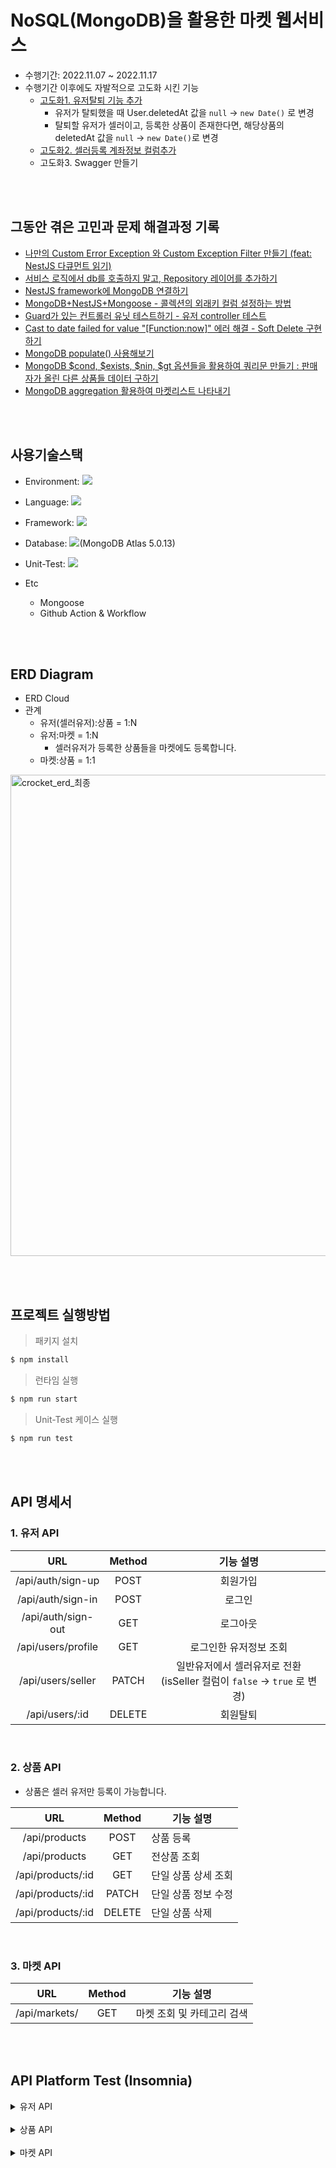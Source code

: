 # NoSQL(MongoDB)을 활용한 마켓 웹서비스

- 수행기간: 2022.11.07 ~ 2022.11.17
- 수행기간 이후에도 자발적으로 고도화 시킨 기능
  - [고도화1. 유저탈퇴 기능 추가 ](https://github.com/loveAlakazam/4_MarketService/issues/15)
    - 유저가 탈퇴했을 때 User.deletedAt 값을 `null` -> `new Date()` 로 변경
    - 탈퇴할 유저가 셀러이고, 등록한 상품이 존재한다면, 해당상품의 deletedAt 값을 `null` -> `new Date()`로 변경
  - [고도화2. 셀러등록 계좌정보 컬럼추가](https://github.com/loveAlakazam/4_MarketService/issues/11)
  - 고도화3. Swagger 만들기

<br><br>

## 그동안 겪은 고민과 문제 해결과정 기록

- [나만의 Custom Error Exception 와 Custom Exception Filter 만들기 (feat: NestJS 다큐먼트 읽기)](https://ek12mv2.tistory.com/331)
- [서비스 로직에서 db를 호출하지 말고, Repository 레이어를 추가하기 ](https://ek12mv2.tistory.com/339)
- [NestJS framework에 MongoDB 연결하기](https://ek12mv2.tistory.com/333)
- [MongoDB+NestJS+Mongoose - 콜렉션의 외래키 컬럼 설정하는 방법](https://ek12mv2.tistory.com/336)
- [Guard가 있는 컨트롤러 유닛 테스트하기 - 유저 controller 테스트](https://ek12mv2.tistory.com/343)
- [Cast to date failed for value "[Function:now]" 에러 해결 - Soft Delete 구현하기](https://ek12mv2.tistory.com/344)
- [MongoDB populate() 사용해보기](https://ek12mv2.tistory.com/345)
- [MongoDB $cond, $exists, $nin, $gt 옵션들을 활용하여 쿼리문 만들기 : 판매자가 올린 다른 상품들 데이터 구하기 ](https://ek12mv2.tistory.com/347)
- [MongoDB aggregation 활용하여 마켓리스트 나타내기](https://ek12mv2.tistory.com/348)

<br><br>

## 사용기술스택

- Environment: <img src="https://img.shields.io/badge/Node.js-339933?style=for-the-badge&logo=Node.js&logoColor=white">

- Language: <img src="https://img.shields.io/badge/TypeScript-3178C6?style=for-the-badge&logo=TypeScript&logoColor=white">
- Framework: <img src="https://img.shields.io/badge/NestJS-E0234E?style=for-the-badge&logo=NestJS&logoColor=white">
- Database: <img src="https://img.shields.io/badge/MongoDB-47A248?style=for-the-badge&logo=MongoDB&logoColor=white">(MongoDB Atlas 5.0.13)
- Unit-Test: <img src="https://img.shields.io/badge/Jest-C21325?style=for-the-badge&logo=Jest&logoColor=white">
- Etc
  - Mongoose
  - Github Action & Workflow

<br><br>

## ERD Diagram

- ERD Cloud
- 관계
  - 유저(셀러유저):상품 = 1:N
  - 유저:마켓 = 1:N
    - 셀러유저가 등록한 상품들을 마켓에도 등록합니다.
  - 마켓:상품 = 1:1

<img width="770" alt="crocket_erd_최종" src="https://user-images.githubusercontent.com/36457434/203004500-ad751ab1-a6bb-467a-91f8-4857e2e92fb0.png">

<br><br>

## 프로젝트 실행방법

> 패키지 설치

```bash
$ npm install
```

> 런타임 실행

```bash
$ npm run start
```

> Unit-Test 케이스 실행

```bash
$ npm run test
```

<br><br>

## API 명세서

### 1. 유저 API

|        URL         | Method |                                기능 설명                                 |
| :----------------: | :----: | :----------------------------------------------------------------------: |
| /api/auth/sign-up  |  POST  |                                 회원가입                                 |
| /api/auth/sign-in  |  POST  |                                  로그인                                  |
| /api/auth/sign-out |  GET   |                                 로그아웃                                 |
| /api/users/profile |  GET   |                          로그인한 유저정보 조회                          |
| /api/users/seller  | PATCH  | 일반유저에서 셀러유저로 전환 (isSeller 컬럼이 `false` -> `true` 로 변경) |
|   /api/users/:id   | DELETE |                                 회원탈퇴                                 |

<br>

### 2. 상품 API

- 상품은 셀러 유저만 등록이 가능합니다.

|        URL        | Method | 기능 설명           |
| :---------------: | :----: | ------------------- |
|   /api/products   |  POST  | 상품 등록           |
|   /api/products   |  GET   | 전상품 조회         |
| /api/products/:id |  GET   | 단일 상품 상세 조회 |
| /api/products/:id | PATCH  | 단일 상품 정보 수정 |
| /api/products/:id | DELETE | 단일 상품 삭제      |

<br>

### 3. 마켓 API

|      URL      | Method | 기능 설명                  |
| :-----------: | :----: | -------------------------- |
| /api/markets/ |  GET   | 마켓 조회 및 카테고리 검색 |

<br><br>

## API Platform Test (Insomnia)

<details>
<summary>유저 API</summary>

### 1. 회원가입

> 회원가입을 한 유저의 등급은 '일반' 등급으로 초기화합니다.
>
> 회원가입 완료하면 바로 로그인이 진행되지 않습니다.
>
> 셀러회원은 셀러등록 api를 요청해야합니다.

- URL : `localhost:3000/api/auth/sign-up`

- Request

```json
{
  "email": "giseok6@bankb.io",
  "password": "bank2Brothers@",
  "name": "이기석",
  "phoneNumber": "010-1666-2222"
}
```

- Response: 201 Created

<br>

> 이미 가입한 회원의 이메일(`busybe_3@bankb.io`)로 회원가입할 때는 400 Bad Request 에러를 리턴합니다.

- Request

```json
{
  "email": "busybe_3@bankb.io",
  "password": "bank11Brothers@",
  "name": "비지비1-4",
  "phoneNumber": "010-1666-2222"
}
```

- Response : 400 Bad Request

```json
{
  "statusCode": 400,
  "timestamp": "2022-11-21T12:17:31.551Z",
  "path": "/api/auth/sign-up",
  "message": {
    "code": 400,
    "message": "이미 존재하는 사용자 입니다."
  }
}
```

<br><br>

### 2. 로그인

- URL: `localhost:3000/api/auth/sign-in`

- Request

```json
{
  "email": "giseok4@bankb.io",
  "password": "bank2Brothers@"
}
```

- Response: 201 Created

<br>

### 3. 회원탈퇴

- 로그인 이후에 회원탈퇴 요청을 할 수 있습니다.
- 탈퇴처리가 완료되면, 탈퇴요청한 유저정보를 리턴합니다.

> 3-1. 일반유저 탈퇴

- URL: `localhost:3000/api/users/`

- Response: 200 OK

```json
{
  "deletedAt": null,
  "_id": "6370d5b98c9fb143211cc2a6",
  "name": "이기석",
  "email": "giseok4@bankb.io",
  "password": "$2b$10$l2dqFeN8X50S36uZV8psYO.UhaF57hKzxP6mx9rC0E5lzj4lcSjia",
  "phoneNumber": "010-1666-2222",
  "isSeller": false,
  "sellerNickname": null,
  "createdAt": "2022-11-13T11:32:09.958Z",
  "__v": 0
}
```

<br>

> 이후 다시 로그인을 요청하면 로그인이 불가합니다.

- URL: `localhost:3000/api/auth/sign-in`

- Request

```json
{
  "email": "giseok4@bankb.io",
  "password": "bank2Brothers@"
}
```

- Response: 400 Bad Request

```json
{
  "statusCode": 400,
  "timestamp": "2022-11-19T19:07:38.577Z",
  "path": "/api/auth/sign-in",
  "message": {
    "statusCode": 400,
    "message": "유저가 존재하지 않습니다.",
    "error": "Bad Request"
  }
}
```

<br><br>

### 4-1. 셀러등록 (ver.1)

> 일반유저로 로그인 이후에 셀러등록을 요청합니다.

- URL : `localhost:3000/api/users/seller`

- Request

```json
{
  "sellerNickname": "셀러 비지비4"
}
```

- Response : 200 OK

<br>

> 셀러유저로 로그인 이후에 요청하면 403 에러가 나옵니다.
> 비회원으로 셀려등록 api를 요청하면 403 에러가 나옵니다.

- Response : 403 Forbidden

```json
{
  "statusCode": 403,
  "timestamp": "2022-11-12T15:10:35.744Z",
  "path": "/api/users/seller",
  "message": {
    "statusCode": 403,
    "message": "Forbidden resource",
    "error": "Forbidden"
  }
}
```

<br>

### 4-2. 셀러등록 (ver.2)

> 셀러닉네임(sellerNickname), 예금주명(accountName), 은행명(accountBank), 계좌번호(accountNumber) 모두 필수로 입력해야됩니다.

- Request

```json
{
  "sellerNickname": "기스깅깅깅",
  "accountName": "이기석",
  "accountBank": "토스뱅크",
  "accountNumber": "1234-5678-5432"
}
```

- Response : 200 OK

<br>

### 5. 로그아웃

> 현재 로그인된 세션을 제거합니다.

- URL: `http://localhost:3000/api/auth/sign-out`
- Response : 200 OK

</details>

<br>

<details>
<summary>상품 API</summary>

### 1-1. 상품등록 1

- URL : `http://localhost:3000/api/products`

- Request

```json
{
  "name": "상품등록테스트",
  "category": "식품",
  "price": 5500,
  "closeDate": "2022-12-15",
  "description": "상품등록 테스트데이터",
  "buyCountry": "대한민국"
}
```

- Response : 201 Created

```json
{
  "user": "637113524a01e69f6ddf2201",
  "name": "상품등록테스트",
  "buyCountry": "대한민국",
  "buyLocation": null,
  "category": "식품",
  "price": 5500,
  "description": "상품등록 테스트데이터",
  "closeDate": "2022-12-15T00:00:00.000Z",
  "createdAt": "2022-11-13T16:47:42.121Z",
  "deletedAt": null,
  "_id": "6371207d921da6e270b655e7",
  "__v": 0
}
```

<br>

### 1-2. 상품등록 2

- Request

```json
{
  "name": "초코칩 쿠키",
  "category": "식품",
  "price": 3500,
  "description": "상품등록 테스트데이터",
  "buyCountry": "대한민국",
  "buyLocation": "대구",
  "closeDate": "2022-12-31"
}
```

- Response : 201 Created

```json
{
  "user": "636b835c84d6972931416310",
  "name": "초코칩 쿠키",
  "buyCountry": "대한민국",
  "buyLocation": "대구",
  "category": "식품",
  "price": 3500,
  "description": "상품등록 테스트데이터",
  "closeDate": "2022-12-31T00:00:00.000Z",
  "createdAt": "2022-11-19T16:21:28.605Z",
  "deletedAt": null,
  "_id": "637902c3053344cbeff20f6a",
  "__v": 0
}
```

<br>

### 2. 상품수정

- URL : `localhost:3000/api/products/637113fe4a01e69f6ddf220a`

- Request

```json
{
  "buyCountry": "대한민국",
  "buyLocation": "대구",
  "name": "로제떡볶이",
  "description": "기스깅 테스트 상품수정 테스트",
  "closeDate": null
}
```

- Response : 200 OK

<br><br>

### 3. 상품삭제

- URL : `localhost:3000/api/products/6371207d921da6e270b655e7`

- Response : 200 OK

<br><br>

### 4-1. 상품 상세조회

- URL : `http://localhost:3000/api/products/63711974edd439858c0801c1`

- Response

  - 필드 설명
    - info: 조회하려는 상품 정보: 상품 id 가 `63711974edd439858c0801c1`인 상품 정보
    - seller: 현재 상품을 등록한 셀러정보
    - others: 셀러가 등록한 다른 상품정보

```json
{
  "info": {
    "_id": "63711974edd439858c0801c1",
    "name": "떡볶이",
    "buyCountry": "대한민국",
    "buyLocation": null,
    "category": "식품",
    "price": 3500,
    "description": "상품등록 테스트데이터",
    "closeDate": null,
    "createdAt": "2022-11-13T16:20:15.946Z"
  },
  "seller": {
    "_id": "637113524a01e69f6ddf2201",
    "name": "이기석",
    "email": "giseok6@bankb.io",
    "phoneNumber": "010-1666-2222",
    "isSeller": true,
    "sellerNickname": "셀러 이기석"
  },
  "others": [
    {
      "_id": "637113fe4a01e69f6ddf220a",
      "user": "637113524a01e69f6ddf2201",
      "name": "로제떡볶이",
      "buyCountry": "대한민국",
      "buyLocation": "대구",
      "category": "식품",
      "price": 3500,
      "description": "기스깅 테스트 상품수정 테스트",
      "closeDate": null,
      "createdAt": "2022-11-13T15:54:53.828Z",
      "deletedAt": null,
      "__v": 0
    }
  ]
}
```

<br>

### 4-2. 상품 상세정보 조회 (ver.2)

> 셀러 등록 고도화 이후 - 셀러의 정보(seller)에 셀러의 계좌정보(은행/예금주명/계좌번호) 도 추가
>
> > seller.accountName, seller.accountBank, seller.accountNumber 추가완료

- URL: `localhost:3000/api/products/637b7ee2be3f07450d7c752d`

- Response

```json
{
  "info": {
    "_id": "637b7ee2be3f07450d7c752d",
    "name": "마시멜로우 쿠키",
    "buyCountry": "대한민국",
    "buyLocation": "대구",
    "category": "식품",
    "price": 3500,
    "description": "상품등록 테스트데이터",
    "closeDate": "2022-12-31T00:00:00.000Z",
    "createdAt": "2022-11-21T13:35:18.270Z"
  },
  "seller": {
    "_id": "6370afcd636b64745342113c",
    "name": "이기석3",
    "email": "giseok3@bankb.io",
    "phoneNumber": "010-1666-2222",
    "isSeller": true,
    "sellerNickname": "기스깅깅깅",
    "accountName": "이기석",
    "accountBank": "토스뱅크",
    "accountNumber": "1234-5678-5432"
  },
  "others": [
    {
      "_id": "637b7ed4be3f07450d7c7528",
      "user": "6370afcd636b64745342113c",
      "name": "오레오 쿠키",
      "buyCountry": "대한민국",
      "buyLocation": "대구",
      "category": "식품",
      "price": 3500,
      "description": "상품등록 테스트데이터",
      "closeDate": "2022-12-31T00:00:00.000Z",
      "createdAt": "2022-11-21T13:35:18.270Z",
      "deletedAt": null,
      "__v": 0
    }
  ]
}
```

<br><br>

### 5. 전체 상품조회

- URL : `http://localhost:3000/api/products`

- Response

```json
[
  {
    "info": {
      "_id": "6370b031271d61db9e798969",
      "name": "black padding",
      "buyCountry": "이탈리아",
      "buyLocation": null,
      "category": "의류",
      "price": 155000,
      "description": "테스트데이터 저희 뱅크투브라더스가 입고 배틀했던 블랙패딩을 판매합니다!",
      "closeDate": "2022-12-01T00:00:00.000Z",
      "createdAt": "2022-11-13T08:52:01.003Z"
    },
    "seller": {
      "_id": "636b85f635551795415e29fc",
      "name": "제이락",
      "email": "jayrak@gmail.com",
      "phoneNumber": "010-1132-2222",
      "isSeller": true,
      "sellerNickname": null
    }
  },
  {
    "info": {
      "_id": "6370b1de385da56594cde414",
      "name": "black padding",
      "buyCountry": "이탈리아",
      "buyLocation": null,
      "category": "의류",
      "price": 155000,
      "description": "테스트데이터 저희 뱅크투브라더스가 입고 배틀했던 블랙패딩을 판매합니다!",
      "closeDate": "2022-12-01T00:00:00.000Z",
      "createdAt": "2022-11-13T08:59:10.813Z"
    },
    "seller": {
      "_id": "636b85f635551795415e29fc",
      "name": "제이락",
      "email": "jayrak@gmail.com",
      "phoneNumber": "010-1132-2222",
      "isSeller": true,
      "sellerNickname": null
    }
  },
  {
    "info": {
      "_id": "6370b3a6dfdde3be63cb2916",
      "name": "black padding",
      "buyCountry": "이탈리아",
      "buyLocation": null,
      "category": "의류",
      "price": 155000,
      "description": "테스트데이터 저희 뱅크투브라더스가 입고 배틀했던 블랙패딩을 판매합니다!",
      "closeDate": "2022-12-11T00:00:00.000Z",
      "createdAt": "2022-11-13T09:06:46.932Z"
    },
    "seller": {
      "_id": "636b835c84d6972931416310",
      "name": "기스깅",
      "email": "hello2@gmail.com",
      "phoneNumber": "010-1111-2222",
      "isSeller": true,
      "sellerNickname": null
    }
  },
  {
    "info": {
      "_id": "6370b3b8dfdde3be63cb291b",
      "name": "black padding",
      "buyCountry": "이탈리아",
      "buyLocation": null,
      "category": "의류",
      "price": 155000,
      "description": "테스트데이터 저희 뱅크투브라더스가 입고 배틀했던 블랙패딩을 판매합니다!",
      "closeDate": "2022-12-31T00:00:00.000Z",
      "createdAt": "2022-11-13T09:07:04.777Z"
    },
    "seller": {
      "_id": "636b835c84d6972931416310",
      "name": "기스깅",
      "email": "hello2@gmail.com",
      "phoneNumber": "010-1111-2222",
      "isSeller": true,
      "sellerNickname": null
    }
  },
  {
    "info": {
      "_id": "6370b3f0dfdde3be63cb2921",
      "name": "black padding",
      "buyCountry": "대한민국",
      "buyLocation": "서울",
      "category": "의류",
      "price": 75000,
      "description": "셀러 상품수정 테스트",
      "closeDate": null,
      "createdAt": "2022-11-13T09:08:00.918Z"
    },
    "seller": {
      "_id": "636b85f635551795415e29fc",
      "name": "제이락",
      "email": "jayrak@gmail.com",
      "phoneNumber": "010-1132-2222",
      "isSeller": true,
      "sellerNickname": null
    }
  },
  {
    "info": {
      "_id": "6370cc9c14c18963012915c4",
      "name": "무지개 스웨터",
      "buyCountry": "지역상관없음",
      "buyLocation": null,
      "category": "의류",
      "price": 15000,
      "description": "테스트데이터",
      "closeDate": null,
      "createdAt": "2022-11-13T10:53:16.704Z"
    },
    "seller": {
      "_id": "636b85f635551795415e29fc",
      "name": "제이락",
      "email": "jayrak@gmail.com",
      "phoneNumber": "010-1132-2222",
      "isSeller": true,
      "sellerNickname": null
    }
  },
  {
    "info": {
      "_id": "6370cfca01bc3ccc74f12d24",
      "name": "상품등록테스트",
      "buyCountry": "대한민국",
      "buyLocation": null,
      "category": "식품",
      "price": 5500,
      "description": "상품등록 테스트데이터",
      "closeDate": "2022-12-15T00:00:00.000Z",
      "createdAt": "2022-11-13T11:06:50.129Z"
    },
    "seller": {
      "_id": "636b8e4e22a0a3e2c177cb16",
      "name": "비지비2",
      "email": "busybe2@gmail.com",
      "phoneNumber": "010-1133-2222",
      "isSeller": true,
      "sellerNickname": null
    }
  },
  {
    "info": {
      "_id": "6371100a3446abd106429328",
      "name": "무지개 스웨터",
      "buyCountry": "지역상관없음",
      "buyLocation": null,
      "category": "의류",
      "price": 15000,
      "description": "테스트데이터",
      "closeDate": null,
      "createdAt": "2022-11-13T15:40:48.903Z"
    },
    "seller": {
      "_id": "6370d8757e885a82cf8df8d0",
      "name": "비지비1-2",
      "email": "busybe_2@bankb.io",
      "phoneNumber": "010-1666-2222",
      "isSeller": true,
      "sellerNickname": "셀러_비지비1"
    }
  },
  {
    "info": {
      "_id": "637113fe4a01e69f6ddf220a",
      "name": "로제떡볶이",
      "buyCountry": "대한민국",
      "buyLocation": "대구",
      "category": "식품",
      "price": 3500,
      "description": "기스깅 테스트 상품수정 테스트",
      "closeDate": null,
      "createdAt": "2022-11-13T15:54:53.828Z"
    },
    "seller": {
      "_id": "637113524a01e69f6ddf2201",
      "name": "이기석",
      "email": "giseok6@bankb.io",
      "phoneNumber": "010-1666-2222",
      "isSeller": true,
      "sellerNickname": "셀러 이기석"
    }
  },
  {
    "info": {
      "_id": "63711974edd439858c0801c1",
      "name": "떡볶이",
      "buyCountry": "대한민국",
      "buyLocation": null,
      "category": "식품",
      "price": 3500,
      "description": "상품등록 테스트데이터",
      "closeDate": null,
      "createdAt": "2022-11-13T16:20:15.946Z"
    },
    "seller": {
      "_id": "637113524a01e69f6ddf2201",
      "name": "이기석",
      "email": "giseok6@bankb.io",
      "phoneNumber": "010-1666-2222",
      "isSeller": true,
      "sellerNickname": "셀러 이기석"
    }
  }
]
```

</details>

<br>

<details>
<summary>마켓 API</summary>

### 1. 마켓조회

- URL : `http://localhost:3000/api/markets?page=1&name=black`

- Response

```json
[
  {
    "_id": "6370b3f0dfdde3be63cb2923",
    "seller": [
      {
        "_id": "636b85f635551795415e29fc",
        "name": "제이락"
      }
    ],
    "product": [
      {
        "_id": "6370b3f0dfdde3be63cb2921",
        "user": "636b85f635551795415e29fc",
        "name": "black padding",
        "buyCountry": "대한민국",
        "category": "의류",
        "price": 75000,
        "description": "셀러 상품수정 테스트",
        "closeDate": null,
        "createdAt": "2022-11-13T09:08:00.918Z",
        "__v": 0,
        "buyLocation": "서울"
      }
    ]
  },
  {
    "_id": "6370b1f5385da56594cde416",
    "seller": [
      {
        "_id": "636b85f635551795415e29fc",
        "name": "제이락"
      }
    ],
    "product": [
      {
        "_id": "6370b1de385da56594cde414",
        "user": "636b85f635551795415e29fc",
        "name": "black padding",
        "buyCountry": "이탈리아",
        "category": "의류",
        "price": 155000,
        "description": "테스트데이터 저희 뱅크투브라더스가 입고 배틀했던 블랙패딩을 판매합니다!",
        "closeDate": "2022-12-01T00:00:00.000Z",
        "createdAt": "2022-11-13T08:59:10.813Z",
        "__v": 0
      }
    ]
  }
]
```

<br>

</details>

